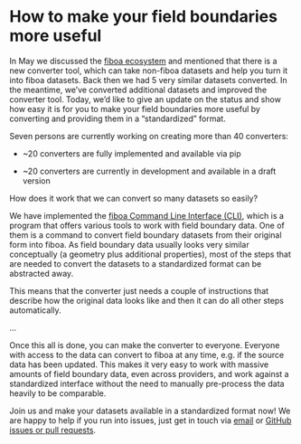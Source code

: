 # How to make your field boundaries more useful

In May we discussed the [fiboa ecosystem](https://cloudnativegeo.org/blog/2024/05/fiboa-the-ecosystem/) and mentioned that there is a new converter tool, which can take non-fiboa datasets and help you turn it into fiboa datasets. Back then we had 5 very similar datasets converted. In the meantime, we’ve converted additional datasets and improved the converter tool. Today, we’d like to give an update on the status and show how easy it is for you to make your field boundaries more useful by converting and providing them in a “standardized” format.

Seven persons are currently working on creating more than 40 converters:

- ~20 converters are fully implemented and available via pip

- ~20 converters are currently in development and available in a draft version

How does it work that we can convert so many datasets so easily?

We have implemented the [fiboa Command Line Interface (CLI)](https://github.com/fiboa/cli), which is a program that offers various tools to work with field boundary data. One of them is a command to convert field boundary datasets from their original form into fiboa. As field boundary data usually looks very similar conceptually (a geometry plus additional properties), most of the steps that are needed to convert the datasets to a standardized format can be abstracted away.

This means that the converter just needs a couple of instructions that describe how the original data looks like and then it can do all other steps automatically.

...

Once this all is done, you can make the converter to everyone. Everyone with access to the data can convert to fiboa at any time, e.g. if the source data has been updated. This makes it very easy to work with massive amounts of field boundary data, even across providers, and work against a standardized interface without the need to manually pre-process the data heavily to be comparable.

Join us and make your datasets available in a standardized format now!
We are happy to help if you run into issues, just get in touch via [email](mailto:matthias@mohr.ws) or [GitHub issues or pull requests](https://github.com/fiboa/cli).